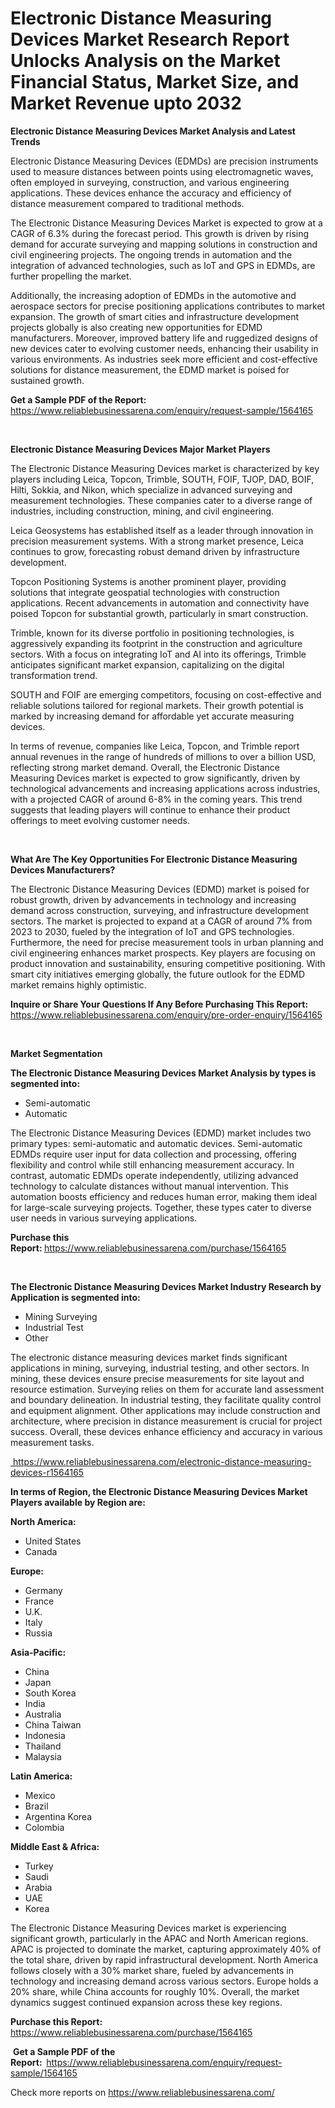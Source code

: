 <p><h1>Electronic Distance Measuring Devices Market Research Report Unlocks Analysis on the Market Financial Status, Market Size, and Market Revenue upto 2032</h1></p><p><strong>Electronic Distance Measuring Devices Market Analysis and Latest Trends</strong></p>
<p><p>Electronic Distance Measuring Devices (EDMDs) are precision instruments used to measure distances between points using electromagnetic waves, often employed in surveying, construction, and various engineering applications. These devices enhance the accuracy and efficiency of distance measurement compared to traditional methods.</p><p>The Electronic Distance Measuring Devices Market is expected to grow at a CAGR of 6.3% during the forecast period. This growth is driven by rising demand for accurate surveying and mapping solutions in construction and civil engineering projects. The ongoing trends in automation and the integration of advanced technologies, such as IoT and GPS in EDMDs, are further propelling the market. </p><p>Additionally, the increasing adoption of EDMDs in the automotive and aerospace sectors for precise positioning applications contributes to market expansion. The growth of smart cities and infrastructure development projects globally is also creating new opportunities for EDMD manufacturers. Moreover, improved battery life and ruggedized designs of new devices cater to evolving customer needs, enhancing their usability in various environments. As industries seek more efficient and cost-effective solutions for distance measurement, the EDMD market is poised for sustained growth.</p></p>
<p><strong>Get a Sample PDF of the Report:&nbsp;</strong> <a href="https://www.reliablebusinessarena.com/enquiry/request-sample/1564165?utm_campaign=2518&utm_medium=2&utm_source=Github&utm_content=ia&utm_term=08042025&utm_id=electronic-distance-measuring-devices">https://www.reliablebusinessarena.com/enquiry/request-sample/1564165</a></p>
<p>&nbsp;</p>
<p><strong>Electronic Distance Measuring Devices Major Market Players</strong></p>
<p><p>The Electronic Distance Measuring Devices market is characterized by key players including Leica, Topcon, Trimble, SOUTH, FOIF, TJOP, DAD, BOIF, Hilti, Sokkia, and Nikon, which specialize in advanced surveying and measurement technologies. These companies cater to a diverse range of industries, including construction, mining, and civil engineering.</p><p>Leica Geosystems has established itself as a leader through innovation in precision measurement systems. With a strong market presence, Leica continues to grow, forecasting robust demand driven by infrastructure development.</p><p>Topcon Positioning Systems is another prominent player, providing solutions that integrate geospatial technologies with construction applications. Recent advancements in automation and connectivity have poised Topcon for substantial growth, particularly in smart construction.</p><p>Trimble, known for its diverse portfolio in positioning technologies, is aggressively expanding its footprint in the construction and agriculture sectors. With a focus on integrating IoT and AI into its offerings, Trimble anticipates significant market expansion, capitalizing on the digital transformation trend.</p><p>SOUTH and FOIF are emerging competitors, focusing on cost-effective and reliable solutions tailored for regional markets. Their growth potential is marked by increasing demand for affordable yet accurate measuring devices.</p><p>In terms of revenue, companies like Leica, Topcon, and Trimble report annual revenues in the range of hundreds of millions to over a billion USD, reflecting strong market demand. Overall, the Electronic Distance Measuring Devices market is expected to grow significantly, driven by technological advancements and increasing applications across industries, with a projected CAGR of around 6-8% in the coming years. This trend suggests that leading players will continue to enhance their product offerings to meet evolving customer needs.</p></p>
<p>&nbsp;</p>
<p><strong>What Are The Key Opportunities For Electronic Distance Measuring Devices Manufacturers?</strong></p>
<p><p>The Electronic Distance Measuring Devices (EDMD) market is poised for robust growth, driven by advancements in technology and increasing demand across construction, surveying, and infrastructure development sectors. The market is projected to expand at a CAGR of around 7% from 2023 to 2030, fueled by the integration of IoT and GPS technologies. Furthermore, the need for precise measurement tools in urban planning and civil engineering enhances market prospects. Key players are focusing on product innovation and sustainability, ensuring competitive positioning. With smart city initiatives emerging globally, the future outlook for the EDMD market remains highly optimistic.</p></p>
<p><strong>Inquire or Share Your Questions If Any Before Purchasing This Report:</strong> <a href="https://www.reliablebusinessarena.com/enquiry/pre-order-enquiry/1564165?utm_campaign=2518&utm_medium=2&utm_source=Github&utm_content=ia&utm_term=08042025&utm_id=electronic-distance-measuring-devices">https://www.reliablebusinessarena.com/enquiry/pre-order-enquiry/1564165</a></p>
<p>&nbsp;</p>
<p><strong>Market Segmentation</strong></p>
<p><strong>The Electronic Distance Measuring Devices Market Analysis by types is segmented into:</strong></p>
<p><ul><li>Semi-automatic</li><li>Automatic</li></ul></p>
<p><p>The Electronic Distance Measuring Devices (EDMD) market includes two primary types: semi-automatic and automatic devices. Semi-automatic EDMDs require user input for data collection and processing, offering flexibility and control while still enhancing measurement accuracy. In contrast, automatic EDMDs operate independently, utilizing advanced technology to calculate distances without manual intervention. This automation boosts efficiency and reduces human error, making them ideal for large-scale surveying projects. Together, these types cater to diverse user needs in various surveying applications.</p></p>
<p><strong>Purchase this Report:&nbsp;</strong><a href="https://www.reliablebusinessarena.com/purchase/1564165?utm_campaign=2518&utm_medium=2&utm_source=Github&utm_content=ia&utm_term=08042025&utm_id=electronic-distance-measuring-devices">https://www.reliablebusinessarena.com/purchase/1564165</a></p>
<p>&nbsp;</p>
<p><strong>The Electronic Distance Measuring Devices Market Industry Research by Application is segmented into:</strong></p>
<p><ul><li>Mining Surveying</li><li>Industrial Test</li><li>Other</li></ul></p>
<p><p>The electronic distance measuring devices market finds significant applications in mining, surveying, industrial testing, and other sectors. In mining, these devices ensure precise measurements for site layout and resource estimation. Surveying relies on them for accurate land assessment and boundary delineation. In industrial testing, they facilitate quality control and equipment alignment. Other applications may include construction and architecture, where precision in distance measurement is crucial for project success. Overall, these devices enhance efficiency and accuracy in various measurement tasks.</p></p>
<p><a href="https://www.reliablebusinessarena.com/electronic-distance-measuring-devices-r1564165?utm_campaign=2518&utm_medium=2&utm_source=Github&utm_content=ia&utm_term=08042025&utm_id=electronic-distance-measuring-devices">&nbsp;https://www.reliablebusinessarena.com/electronic-distance-measuring-devices-r1564165</a></p>
<p><strong>In terms of Region, the Electronic Distance Measuring Devices Market Players available by Region are:</strong></p>
<p>
    <p> <strong> North America: </strong>
        <ul>
            <li>United States</li>
            <li>Canada</li>
        </ul>
        </p> 
    <p> <strong> Europe: </strong>
        <ul>
            <li>Germany</li>
            <li>France</li>
            <li>U.K.</li>
            <li>Italy</li>
            <li>Russia</li>
        </ul>
        </p> 
    <p> <strong> Asia-Pacific: </strong>
        <ul>
            <li>China</li>
            <li>Japan</li>
            <li>South Korea</li>
            <li>India</li>
            <li>Australia</li>
            <li>China Taiwan</li>
            <li>Indonesia</li>
            <li>Thailand</li>
            <li>Malaysia</li>
        </ul>
        </p> 
    <p> <strong> Latin America: </strong>
        <ul>
            <li>Mexico</li>
            <li>Brazil</li>
            <li>Argentina Korea</li>
            <li>Colombia</li>
        </ul>
        </p> 
    <p> <strong> Middle East & Africa: </strong>
        <ul>
            <li>Turkey</li>
            <li>Saudi</li>
            <li>Arabia</li>
            <li>UAE</li>
            <li>Korea</li>
        </ul>
    </p>
    </p>
<p><p>The Electronic Distance Measuring Devices market is experiencing significant growth, particularly in the APAC and North American regions. APAC is projected to dominate the market, capturing approximately 40% of the total share, driven by rapid infrastructural development. North America follows closely with a 30% market share, fueled by advancements in technology and increasing demand across various sectors. Europe holds a 20% share, while China accounts for roughly 10%. Overall, the market dynamics suggest continued expansion across these key regions.</p></p>
<p><strong>Purchase this Report: </strong><a href="https://www.reliablebusinessarena.com/purchase/1564165?utm_campaign=2518&utm_medium=2&utm_source=Github&utm_content=ia&utm_term=08042025&utm_id=electronic-distance-measuring-devices">https://www.reliablebusinessarena.com/purchase/1564165</a></p>
<p>&nbsp;<strong>Get a Sample PDF of the Report:&nbsp;&nbsp;</strong><a href="https://www.reliablebusinessarena.com/enquiry/request-sample/1564165?utm_campaign=2518&utm_medium=2&utm_source=Github&utm_content=ia&utm_term=08042025&utm_id=electronic-distance-measuring-devices">https://www.reliablebusinessarena.com/enquiry/request-sample/1564165</a></p>
<p><strong></strong></p>
<p>Check more reports on <a href="https://www.reliablebusinessarena.com/?utm_campaign=2518&utm_medium=2&utm_source=Github&utm_content=ia&utm_term=08042025&utm_id=electronic-distance-measuring-devices">https://www.reliablebusinessarena.com/</a></p>